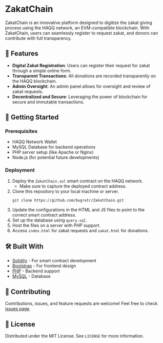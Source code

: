 
# ZakatChain

ZakatChain is an innovative platform designed to digitize the zakat giving process using the HAQQ network, an EVM-compatible blockchain. With ZakatChain, users can seamlessly register to request zakat, and donors can contribute with full transparency.


## 🌟 Features

- **Digital Zakat Registration**: Users can register their request for zakat through a simple online form.
- **Transparent Transactions**: All donations are recorded transparently on the HAQQ blockchain.
- **Admin Oversight**: An admin panel allows for oversight and review of zakat requests.
- **Decentralized and Secure**: Leveraging the power of blockchain for secure and immutable transactions.

## 🚀 Getting Started

### Prerequisites

- HAQQ Network Wallet
- MySQL Database for backend operations
- PHP server setup (like Apache or Nginx)
- Node.js (for potential future developments)

### Deployment

1. Deploy the `ZakatChain.sol` smart contract on the HAQQ network.
   - Make sure to capture the deployed contract address.
2. Clone this repository to your local machine or server.
   ```sh
   git clone https://github.com/bugratr/ZakatChain.git
   ```
3. Update the configurations in the HTML and JS files to point to the correct smart contract address.
4. Set up the database using `query.sql`.
5. Host the files on a server with PHP support.
6. Access `index.html` for zakat requests and `zakat.html` for donations.

## 🛠 Built With

- [Solidity](https://soliditylang.org/) - For smart contract development
- [Bootstrap](https://getbootstrap.com/) - For frontend design
- [PHP](https://www.php.net/) - Backend support
- [MySQL](https://www.mysql.com/) - Database

## 🤝 Contributing

Contributions, issues, and feature requests are welcome! Feel free to check [issues page](#). <!-- Replace # with your GitHub issues page if you have one -->

## 📝 License

Distributed under the MIT License. See `LICENSE` for more information.




